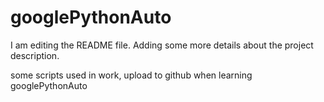 # googlePythonAuto
I am editing the README file. Adding some more details about the project description.


some scripts used in work, upload to github when learning googlePythonAuto
